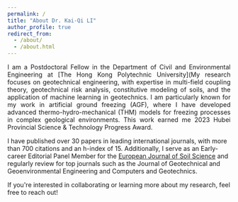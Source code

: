 ```yaml
---
permalink: /
title: "About Dr. Kai-Qi LI"
author_profile: true
redirect_from: 
  - /about/
  - /about.html
---
```



<p style="text-align: justify;">
I am a Postdoctoral Fellow in the Department of Civil and Environmental Engineering at [The Hong Kong Polytechnic University](<https://www.polyu.edu.hk/cee/), working under the supervision of Prof. [YIN Zhen-Yu](https://www.polyu.edu.hk/cee/people/academic-staff/prof-zhen-yu-yin/). I earned my Ph.D. from Wuhan University in 2022, under the mentorship of Prof. [LIU Yong](https://scholar.google.com/citations?user=O6MLOGQAAAAJ&hl=zh-CN), and completed a visiting research stint at the [National University of Singapore](https://nus.edu.sg/) under Prof. [LEE Fook-Hou](https://scholar.google.com/citations?user=hEHH6sYAAAAJ&hl=zh-CN&oi=sra).
  
My research focuses on geotechnical engineering, with expertise in multi-field coupling theory, geotechnical risk analysis, constitutive modeling of soils, and the application of machine learning in geotechnics. I am particularly known for my work in artificial ground freezing (AGF), where I have developed advanced thermo-hydro-mechanical (THM) models for freezing processes in complex geological environments. This work earned me 2023 Hubei Provincial Science & Technology Progress Award.

I have published over 30 papers in leading international journals, with more than 700 citations and an h-index of 15. Additionally, I serve as an Early-career Editorial Panel Member for the [European Journal of Soil Science](https://bsssjournals.onlinelibrary.wiley.com/hub/journal/13652389/editorialboard.html) and regularly review for top journals such as the Journal of Geotechnical and Geoenvironmental Engineering and Computers and Geotechnics.

If you're interested in collaborating or learning more about my research, feel free to reach out!
</p>

